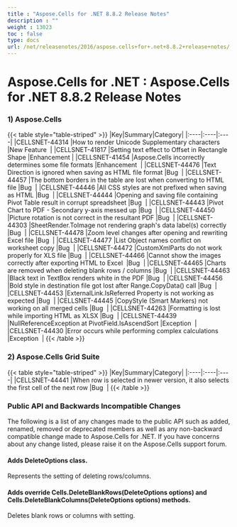 ```yaml
---
title : "Aspose.Cells for .NET 8.8.2 Release Notes" 
description : "" 
weight : 13023 
toc : false
type: docs
url: /net/releasenotes/2016/aspose.cells+for+.net+8.8.2+release+notes/
---
```


# Aspose.Cells for .NET : Aspose.Cells for .NET 8.8.2 Release Notes


### 1) Aspose.Cells

{{< table style="table-striped" >}}
|Key|Summary|Category|
|:----|:----|:----|
|CELLSNET-44314  |How to render Unicode Supplementary characters  |New Feature   |
|CELLSNET-41817  |Setting text effect to Offset in Rectangle Shape  |Enhancement  |
|CELLSNET-41454  |Aspose.Cells incorrectly determines some file formats  |Enhancement   |
|CELLSNET-44476  |Text Direction is ignored when saving as HTML file format  |Bug   |
|CELLSNET-44457  |The bottom borders in the table are lost when converting to HTML file  |Bug   |
|CELLSNET-44446  |All CSS styles are not prefixed when saving as HTML  |Bug   |
|CELLSNET-44444  |Opening and saving file containing Pivot Table result in corrupt spreadsheet  |Bug   |
|CELLSNET-44443  |Pivot Chart to PDF - Secondary y-axis messed up  |Bug   |
|CELLSNET-44450  |Picture rotation is not correct in the resultant PDF  |Bug   |
|CELLSNET-44303  |SheetRender.ToImage not rendering graph's data label(s) correctly  |Bug   |
|CELLSNET-44478  |Zoom level changes after opening and rewriting Excel file  |Bug   |
|CELLSNET-44477  |List Object names conflict on worksheet copy  |Bug   |
|CELLSNET-44472  |CustomXmlParts do not work properly for XLS file  |Bug   |
|CELLSNET-44466  |Cannot show the images correctly after exporting HTML to Excel   |Bug   |
|CELLSNET-44465  |Charts are removed when deleting blank rows / columns  |Bug   |
|CELLSNET-44463  |Black text in TextBox renders white in the PDF  |Bug   |
|CELLSNET-44456  |Bold style in destination file got lost after Range.CopyData() call  |Bug   |
|CELLSNET-44453  |ExternalLink.IsReferred Property is not working as expected  |Bug   |
|CELLSNET-44445  |CopyStyle (Smart Markers) not working on all merged cells  |Bug   |
|CELLSNET-44263  |Formatting is lost while importing HTML as XLSX  |Bug   |
|CELLSNET-44439  |NullReferenceException at PivotField.IsAscendSort  |Exception   |
|CELLSNET-44430  |Error occurs while performing complex calculations  |Exception   |
{{< /table >}}

### 2) Aspose.Cells Grid Suite

{{< table style="table-striped" >}}
|Key|Summary|Category|
|:----|:----|:----|
|CELLSNET-44441  |When row is selected in newer version, it also selects the first cell of the next row  |Bug   |
{{< /table >}}

### Public API and Backwards Incompatible Changes

The following is a list of any changes made to the public API such as added, renamed, removed or deprecated members as well as any non-backward compatible change made to Aspose.Cells for .NET. If you have concerns about any change listed, please raise it on the Aspose.Cells support forum.

#### Adds DeleteOptions class.

Represents the setting of deleting rows/columns.

#### Adds override Cells.DeleteBlankRows(DeleteOptions options) and Cells.DeleteBlankColumns(DeleteOptions options) methods.

Deletes blank rows or columns with setting.

